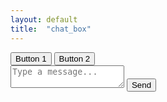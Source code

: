 ```yaml
---
layout: default
title:  "chat_box"
---
```



<div class="container">
    <div class="buttons">
        <button class="button">Button 1</button>
        <button class="button">Button 2</button>
        <!-- More buttons can be added here -->
    </div>
    <div class="chat-box">
        <div class="chat-messages">
            <!-- Chat messages will appear here -->
        </div>
        <textarea class="chat-input" placeholder="Type a message..."></textarea>
        <button class="button send-button">Send</button>
    </div>
</div>  